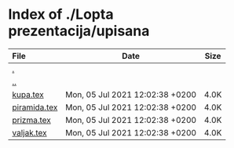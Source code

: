 # Index of ./Lopta prezentacija/upisana

File | Date | Size
:--- | --- | ---
[.](.) | |
[..](..) | |
[kupa.tex](kupa.tex) | Mon, 05 Jul 2021 12:02:38 +0200 | 4.0K
[piramida.tex](piramida.tex) | Mon, 05 Jul 2021 12:02:38 +0200 | 4.0K
[prizma.tex](prizma.tex) | Mon, 05 Jul 2021 12:02:38 +0200 | 4.0K
[valjak.tex](valjak.tex) | Mon, 05 Jul 2021 12:02:38 +0200 | 4.0K
